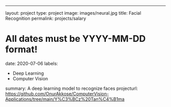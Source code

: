 ---
layout: project
type: project
image: images/neural.jpg
title: Facial Recognition
permalink: projects/salary
# All dates must be YYYY-MM-DD format!
date: 2020-07-06
labels:
  - Deep Learning
  - Computer Vision
  
  
summary: A deep learning model to recognize faces
projecturl: https://github.com/OnurAkkose/ComputerVision-Applications/tree/main/Y%C3%BCz%20Tan%C4%B1ma

